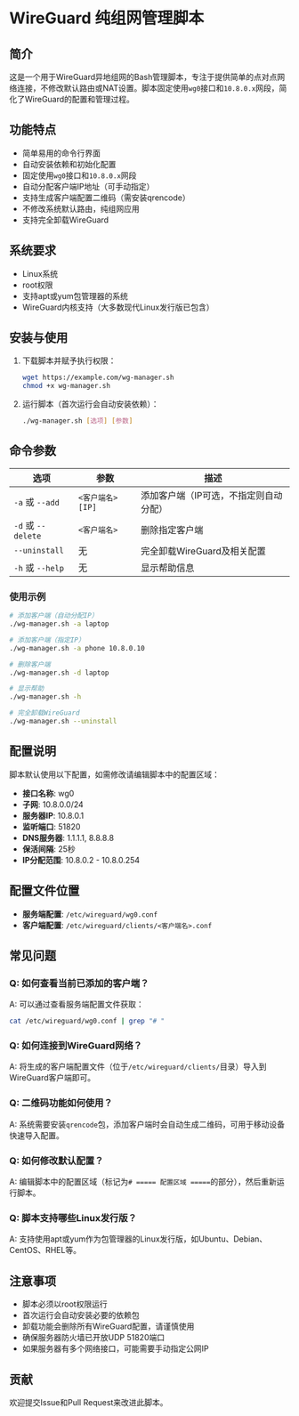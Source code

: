 # WireGuard 纯组网管理脚本

## 简介

这是一个用于WireGuard异地组网的Bash管理脚本，专注于提供简单的点对点网络连接，不修改默认路由或NAT设置。脚本固定使用`wg0`接口和`10.8.0.x`网段，简化了WireGuard的配置和管理过程。

## 功能特点

- 简单易用的命令行界面
- 自动安装依赖和初始化配置
- 固定使用`wg0`接口和`10.8.0.x`网段
- 自动分配客户端IP地址（可手动指定）
- 支持生成客户端配置二维码（需安装qrencode）
- 不修改系统默认路由，纯组网应用
- 支持完全卸载WireGuard

## 系统要求

- Linux系统
- root权限
- 支持apt或yum包管理器的系统
- WireGuard内核支持（大多数现代Linux发行版已包含）

## 安装与使用

1. 下载脚本并赋予执行权限：
   ```bash
   wget https://example.com/wg-manager.sh
   chmod +x wg-manager.sh
   ```

2. 运行脚本（首次运行会自动安装依赖）：
   ```bash
   ./wg-manager.sh [选项] [参数]
   ```

## 命令参数

| 选项 | 参数 | 描述 |
|------|------|------|
| `-a` 或 `--add` | `<客户端名> [IP]` | 添加客户端（IP可选，不指定则自动分配） |
| `-d` 或 `--delete` | `<客户端名>` | 删除指定客户端 |
| `--uninstall` | 无 | 完全卸载WireGuard及相关配置 |
| `-h` 或 `--help` | 无 | 显示帮助信息 |

### 使用示例

```bash
# 添加客户端（自动分配IP）
./wg-manager.sh -a laptop

# 添加客户端（指定IP）
./wg-manager.sh -a phone 10.8.0.10

# 删除客户端
./wg-manager.sh -d laptop

# 显示帮助
./wg-manager.sh -h

# 完全卸载WireGuard
./wg-manager.sh --uninstall
```

## 配置说明

脚本默认使用以下配置，如需修改请编辑脚本中的配置区域：

- **接口名称**: wg0
- **子网**: 10.8.0.0/24
- **服务器IP**: 10.8.0.1
- **监听端口**: 51820
- **DNS服务器**: 1.1.1.1, 8.8.8.8
- **保活间隔**: 25秒
- **IP分配范围**: 10.8.0.2 - 10.8.0.254

## 配置文件位置

- **服务端配置**: `/etc/wireguard/wg0.conf`
- **客户端配置**: `/etc/wireguard/clients/<客户端名>.conf`

## 常见问题

### Q: 如何查看当前已添加的客户端？
A: 可以通过查看服务端配置文件获取：
```bash
cat /etc/wireguard/wg0.conf | grep "# "
```

### Q: 如何连接到WireGuard网络？
A: 将生成的客户端配置文件（位于`/etc/wireguard/clients/`目录）导入到WireGuard客户端即可。

### Q: 二维码功能如何使用？
A: 系统需要安装`qrencode`包，添加客户端时会自动生成二维码，可用于移动设备快速导入配置。

### Q: 如何修改默认配置？
A: 编辑脚本中的配置区域（标记为`# ===== 配置区域 =====`的部分），然后重新运行脚本。

### Q: 脚本支持哪些Linux发行版？
A: 支持使用apt或yum作为包管理器的Linux发行版，如Ubuntu、Debian、CentOS、RHEL等。

## 注意事项

- 脚本必须以root权限运行
- 首次运行会自动安装必要的依赖包
- 卸载功能会删除所有WireGuard配置，请谨慎使用
- 确保服务器防火墙已开放UDP 51820端口
- 如果服务器有多个网络接口，可能需要手动指定公网IP

## 贡献

欢迎提交Issue和Pull Request来改进此脚本。
